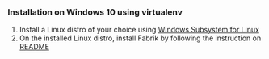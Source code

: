 ### Installation on Windows 10 using virtualenv
1. Install a Linux distro of your choice using [Windows Subsystem for Linux](https://docs.microsoft.com/en-us/windows/wsl/install-win10)
2. On the installed Linux distro, install Fabrik by following the instruction on [README](README.md)
